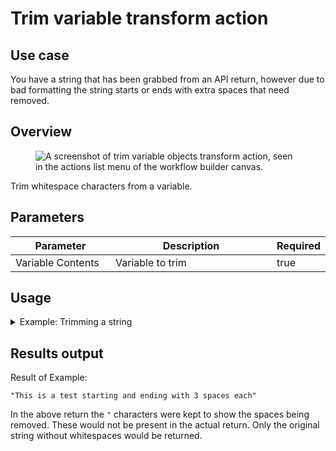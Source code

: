 # Trim variable transform action

## Use case

You have a string that has been grabbed from an API return, however due to bad formatting the string starts or ends with extra spaces that need removed.

## Overview

<figure><img src="../../../../.gitbook/assets/Screenshot 2025-04-18 at 3.11.55 PM.png" alt="A screenshot of trim variable objects transform action, seen in the actions list menu of the workflow builder canvas. "><figcaption></figcaption></figure>

Trim whitespace characters from a variable.

## Parameters

<table><thead><tr><th width="217">Parameter</th><th width="417.3333333333333">Description</th><th data-type="checkbox">Required</th></tr></thead><tbody><tr><td>Variable Contents</td><td>Variable to trim</td><td>true</td></tr></tbody></table>

## Usage

<details>

<summary>Example: Trimming a string</summary>

**Variable Contents:** This is a test starting and ending with 3 spaces each

</details>

## Results output

Result of Example:

```
"This is a test starting and ending with 3 spaces each"
```

In the above return the `"` characters were kept to show the spaces being removed. These would not be present in the actual return. Only the original string without whitespaces would be returned.
